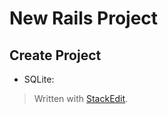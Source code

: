
# New Rails Project
## Create Project
- SQLite: 

> Written with [StackEdit](https://stackedit.io/).
<!--stackedit_data:
eyJoaXN0b3J5IjpbLTE5MzM3NjYwMDldfQ==
-->